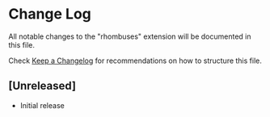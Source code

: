 # Change Log

All notable changes to the "rhombuses" extension will be documented in this file.

Check [Keep a Changelog](http://keepachangelog.com/) for recommendations on how to structure this file.

## [Unreleased]

- Initial release
